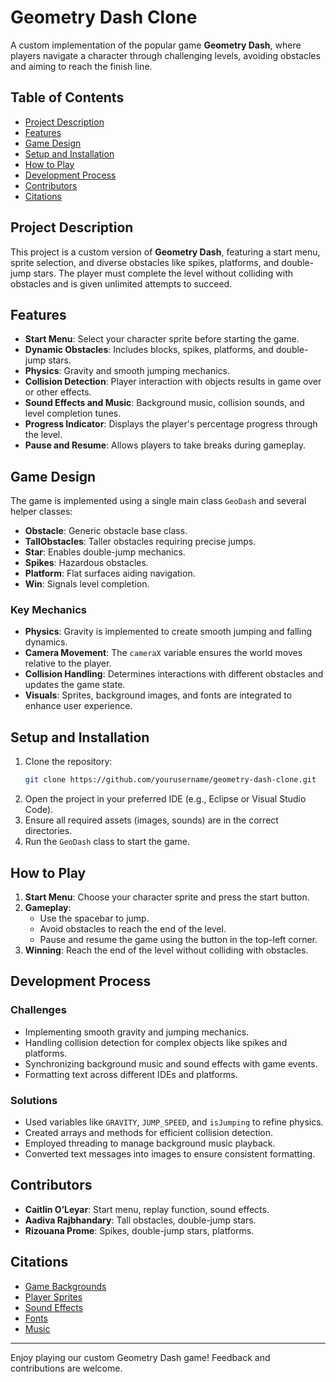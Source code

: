 # Geometry Dash Clone

A custom implementation of the popular game **Geometry Dash**, where players navigate a character through challenging levels, avoiding obstacles and aiming to reach the finish line.

## Table of Contents
- [Project Description](#project-description)
- [Features](#features)
- [Game Design](#game-design)
- [Setup and Installation](#setup-and-installation)
- [How to Play](#how-to-play)
- [Development Process](#development-process)
- [Contributors](#contributors)
- [Citations](#citations)

## Project Description
This project is a custom version of **Geometry Dash**, featuring a start menu, sprite selection, and diverse obstacles like spikes, platforms, and double-jump stars. The player must complete the level without colliding with obstacles and is given unlimited attempts to succeed.

## Features
- **Start Menu**: Select your character sprite before starting the game.
- **Dynamic Obstacles**: Includes blocks, spikes, platforms, and double-jump stars.
- **Physics**: Gravity and smooth jumping mechanics.
- **Collision Detection**: Player interaction with objects results in game over or other effects.
- **Sound Effects and Music**: Background music, collision sounds, and level completion tunes.
- **Progress Indicator**: Displays the player's percentage progress through the level.
- **Pause and Resume**: Allows players to take breaks during gameplay.

## Game Design
The game is implemented using a single main class `GeoDash` and several helper classes:
- **Obstacle**: Generic obstacle base class.
- **TallObstacles**: Taller obstacles requiring precise jumps.
- **Star**: Enables double-jump mechanics.
- **Spikes**: Hazardous obstacles.
- **Platform**: Flat surfaces aiding navigation.
- **Win**: Signals level completion.

### Key Mechanics
- **Physics**: Gravity is implemented to create smooth jumping and falling dynamics.
- **Camera Movement**: The `cameraX` variable ensures the world moves relative to the player.
- **Collision Handling**: Determines interactions with different obstacles and updates the game state.
- **Visuals**: Sprites, background images, and fonts are integrated to enhance user experience.

## Setup and Installation
1. Clone the repository:
   ```bash
   git clone https://github.com/yourusername/geometry-dash-clone.git
   ```
2. Open the project in your preferred IDE (e.g., Eclipse or Visual Studio Code).
3. Ensure all required assets (images, sounds) are in the correct directories.
4. Run the `GeoDash` class to start the game.

## How to Play
1. **Start Menu**: Choose your character sprite and press the start button.
2. **Gameplay**:
   - Use the spacebar to jump.
   - Avoid obstacles to reach the end of the level.
   - Pause and resume the game using the button in the top-left corner.
3. **Winning**: Reach the end of the level without colliding with obstacles.

## Development Process
### Challenges
- Implementing smooth gravity and jumping mechanics.
- Handling collision detection for complex objects like spikes and platforms.
- Synchronizing background music and sound effects with game events.
- Formatting text across different IDEs and platforms.

### Solutions
- Used variables like `GRAVITY`, `JUMP_SPEED`, and `isJumping` to refine physics.
- Created arrays and methods for efficient collision detection.
- Employed threading to manage background music playback.
- Converted text messages into images to ensure consistent formatting.

## Contributors
- **Caitlin O’Leyar**: Start menu, replay function, sound effects.
- **Aadiva Rajbhandary**: Tall obstacles, double-jump stars.
- **Rizouana Prome**: Spikes, double-jump stars, platforms.

## Citations
- [Game Backgrounds](https://www.gamedevmarket.net/asset/lake-background)
- [Player Sprites](https://gdbrowser.com/iconkit/)
- [Sound Effects](https://pixabay.com/sound-effects/search/game/)
- [Fonts](https://www.dafont.com/)
- [Music](https://downloads.khinsider.com/game-soundtracks/album/geometry-dash/)

---
Enjoy playing our custom Geometry Dash game! Feedback and contributions are welcome.
